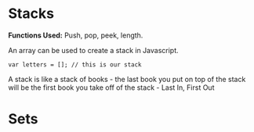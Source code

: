 # Stacks

**Functions Used:** Push, pop, peek, length.

An array can be used to create a stack in Javascript.

```
var letters = []; // this is our stack
```

A stack is like a stack of books - the last book you put on top of the stack will be the first book you take off of the stack - Last In, First Out

# Sets


